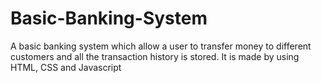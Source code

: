 # Basic-Banking-System
A basic banking system which allow a user to transfer money to different customers and all the transaction history is stored. It is made by using HTML, CSS and Javascript

